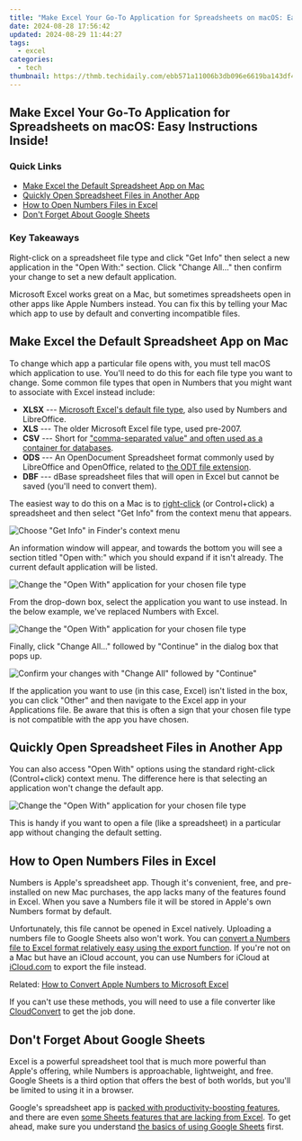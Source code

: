 ```yaml
---
title: "Make Excel Your Go-To Application for Spreadsheets on macOS: Easy Instructions Inside!"
date: 2024-08-28 17:56:42
updated: 2024-08-29 11:44:27
tags:
  - excel
categories:
  - tech
thumbnail: https://thmb.techidaily.com/ebb571a11006b3db096e6619ba143df435922f1ac511baa83e275b6c8c17d904.jpg
---
```


## Make Excel Your Go-To Application for Spreadsheets on macOS: Easy Instructions Inside!

### Quick Links

* [Make Excel the Default Spreadsheet App on Mac](https://android-location-track.techidaily.com/in-2024-how-to-track-whatsapp-messages-on-samsung-galaxy-s24-ultra-without-them-knowing-drfone-by-drfone-virtual-android/)
* [Quickly Open Spreadsheet Files in Another App](https://instagram-video-files.techidaily.com/in-2024-the-ultimate-strategies-for-leveraging-the-question-sticker-on-instagram/)
* [How to Open Numbers Files in Excel](https://fox-helps.techidaily.com/updated-2024-approved-strategizing-success-the-open-door-approach/)
* [Don't Forget About Google Sheets](https://facebook-video-recording.techidaily.com/new-2024-approved-organize-and-download-fb-links-optimized-tools-for-23/)

### Key Takeaways

 Right-click on a spreadsheet file type and click "Get Info" then select a new application in the "Open With:" section. Click "Change All..." then confirm your change to set a new default application.

 Microsoft Excel works great on a Mac, but sometimes spreadsheets open in other apps like Apple Numbers instead. You can fix this by telling your Mac which app to use by default and converting incompatible files.

##  Make Excel the Default Spreadsheet App on Mac

 To change which app a particular file opens with, you must tell macOS which application to use. You'll need to do this for each file type you want to change. Some common file types that open in Numbers that you might want to associate with Excel instead include:

* **XLSX** \--- [Microsoft Excel's default file type](https://ai-vdieo-software.techidaily.com/updated-beyond-quik-exploring-the-best-pc-video-editing-software-for-gopro-users/), also used by Numbers and LibreOffice.
* **XLS** \--- The older Microsoft Excel file type, used pre-2007.
* **CSV** \--- Short for ["comma-separated value" and often used as a container for databases](https://instagram-video-files.techidaily.com/updated-from-followers-to-fans-a-guide-to-thriving-instagram-presence/).
* **ODS** \--- An OpenDocument Spreadsheet format commonly used by LibreOffice and OpenOffice, related to [the ODT file extension](https://sim-unlock.techidaily.com/in-2024-how-to-unlock-sim-card-on-apple-iphone-xs-online-without-jailbreak-by-drfone-ios/).
* **DBF** \--- dBase spreadsheet files that will open in Excel but cannot be saved (you'll need to convert them).

 The easiest way to do this on a Mac is to [right-click](https://win-solutions.techidaily.com/cold-war-stuck-at-boot-up-heres-how-to-launch-into-action-across-devices/) (or Control+click) a spreadsheet and then select "Get Info" from the context menu that appears.

![Choose "Get Info" in Finder's context menu](https://static1.howtogeekimages.com/wordpress/wp-content/uploads/2023/04/finder_get_info.png) 

 An information window will appear, and towards the bottom you will see a section titled "Open with:" which you should expand if it isn't already. The current default application will be listed.

![Change the "Open With" application for your chosen file type](https://static1.howtogeekimages.com/wordpress/wp-content/uploads/2023/04/open_with.png) 

 From the drop-down box, select the application you want to use instead. In the below example, we've replaced Numbers with Excel.

![Change the "Open With" application for your chosen file type](https://static1.howtogeekimages.com/wordpress/wp-content/uploads/2023/04/open_with.png) 

 Finally, click "Change All..." followed by "Continue" in the dialog box that pops up.

![Confirm your changes with "Change All" followed by "Continue"](https://static1.howtogeekimages.com/wordpress/wp-content/uploads/2023/04/change_all.png) 

 If the application you want to use (in this case, Excel) isn't listed in the box, you can click "Other" and then navigate to the Excel app in your Applications file. Be aware that this is often a sign that your chosen file type is not compatible with the app you have chosen.

##  Quickly Open Spreadsheet Files in Another App

 You can also access "Open With" options using the standard right-click (Control+click) context menu. The difference here is that selecting an application won't change the default app.

![Change the "Open With" application for your chosen file type](https://static1.howtogeekimages.com/wordpress/wp-content/uploads/2023/04/open_with.png) 

 This is handy if you want to open a file (like a spreadsheet) in a particular app without changing the default setting.

##  How to Open Numbers Files in Excel

 Numbers is Apple's spreadsheet app. Though it's convenient, free, and pre-installed on new Mac purchases, the app lacks many of the features found in Excel. When you save a Numbers file it will be stored in Apple's own Numbers format by default.

 Unfortunately, this file cannot be opened in Excel natively. Uploading a numbers file to Google Sheets also won't work. You can [convert a Numbers file to Excel format relatively easy using the export function](https://screen-capture.techidaily.com/updated-2024-approved-pioneering-rpgs-rogelikes-and-their-descendants/). If you're not on a Mac but have an iCloud account, you can use Numbers for iCloud at [iCloud.com](http://www.icloud.com) to export the file instead.

Related: [How to Convert Apple Numbers to Microsoft Excel](https://screen-capture.techidaily.com/updated-2024-approved-pioneering-rpgs-rogelikes-and-their-descendants/) 

 If you can't use these methods, you will need to use a file converter like [CloudConvert](https://cloudconvert.com/) to get the job done.

##  Don't Forget About Google Sheets

 Excel is a powerful spreadsheet tool that is much more powerful than Apple's offering, while Numbers is approachable, lightweight, and free. Google Sheets is a third option that offers the best of both worlds, but you'll be limited to using it in a browser.

 Google's spreadsheet app is [packed with productivity-boosting features](https://win-amazing.techidaily.com/easy-methods-for-installing-the-latest-microsoft-mouse-drivers-on-pc-and-laptop-windows-versions/), and there are even [some Sheets features that are lacking from Excel](https://iphone-unlock.techidaily.com/in-2024-8-safe-and-effective-methods-to-unlock-your-apple-iphone-15-pro-max-without-a-passcode-drfone-by-drfone-ios/). To get ahead, make sure you understand [the basics of using Google Sheets](https://facebook-video-share.techidaily.com/new-the-ultimate-guide-to-antique-themed-cinematography/) first.

<ins class="adsbygoogle"
     style="display:block"
     data-ad-format="autorelaxed"
     data-ad-client="ca-pub-7571918770474297"
     data-ad-slot="1223367746"></ins>



<ins class="adsbygoogle"
     style="display:block"
     data-ad-client="ca-pub-7571918770474297"
     data-ad-slot="8358498916"
     data-ad-format="auto"
     data-full-width-responsive="true"></ins>
